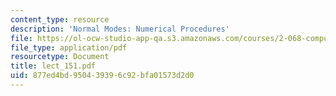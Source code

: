 ```yaml
---
content_type: resource
description: 'Normal Modes: Numerical Procedures'
file: https://ol-ocw-studio-app-qa.s3.amazonaws.com/courses/2-068-computational-ocean-acoustics-13-853-spring-2003/877ed4bd950439396c92bfa01573d2d0_lect_151.pdf
file_type: application/pdf
resourcetype: Document
title: lect_151.pdf
uid: 877ed4bd-9504-3939-6c92-bfa01573d2d0
---
```

